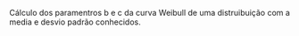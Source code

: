 Cálculo dos paramentros b e c da curva Weibull de uma distruibuição 
com a media e desvio padrão conhecidos.